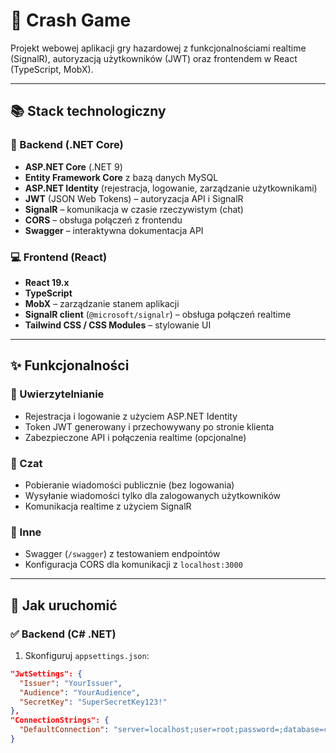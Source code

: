 # 🧩 Crash Game

Projekt webowej aplikacji gry hazardowej z funkcjonalnościami realtime (SignalR), autoryzacją użytkowników (JWT) oraz frontendem w React (TypeScript, MobX).

---

## 📚 Stack technologiczny

### 🔧 Backend (.NET Core)
- **ASP.NET Core** (.NET 9)
- **Entity Framework Core** z bazą danych MySQL
- **ASP.NET Identity** (rejestracja, logowanie, zarządzanie użytkownikami)
- **JWT** (JSON Web Tokens) – autoryzacja API i SignalR
- **SignalR** – komunikacja w czasie rzeczywistym (chat)
- **CORS** – obsługa połączeń z frontendu
- **Swagger** – interaktywna dokumentacja API

### 💻 Frontend (React)
- **React 19.x**
- **TypeScript**
- **MobX** – zarządzanie stanem aplikacji
- **SignalR client** (`@microsoft/signalr`) – obsługa połączeń realtime
- **Tailwind CSS / CSS Modules** – stylowanie UI

---

## ✨ Funkcjonalności

### 🔐 Uwierzytelnianie
- Rejestracja i logowanie z użyciem ASP.NET Identity
- Token JWT generowany i przechowywany po stronie klienta
- Zabezpieczone API i połączenia realtime (opcjonalne)

### 💬 Czat
- Pobieranie wiadomości publicznie (bez logowania)
- Wysyłanie wiadomości tylko dla zalogowanych użytkowników
- Komunikacja realtime z użyciem SignalR

### 🧪 Inne
- Swagger (`/swagger`) z testowaniem endpointów
- Konfiguracja CORS dla komunikacji z `localhost:3000`

---

## 🔄 Jak uruchomić

### ✅ Backend (C# .NET)
1. Skonfiguruj `appsettings.json`:

```json
"JwtSettings": {
  "Issuer": "YourIssuer",
  "Audience": "YourAudience",
  "SecretKey": "SuperSecretKey123!"
},
"ConnectionStrings": {
  "DefaultConnection": "server=localhost;user=root;password=;database=chatapp"
}